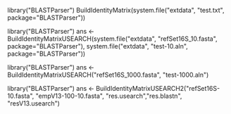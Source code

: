library("BLASTParser")
BuildIdentityMatrix(system.file("extdata", "test.txt", package="BLASTParser"))



library("BLASTParser")
ans <- BuildIdentityMatrixUSEARCH(system.file("extdata", "refSet16S_10.fasta", package="BLASTParser"), system.file("extdata", "test-10.aln", package="BLASTParser"))


library("BLASTParser")
ans <- BuildIdentityMatrixUSEARCH("refSet16S_1000.fasta", "test-1000.aln")


library("BLASTParser")
ans <- BuildIdentityMatrixUSEARCH2("refSet16S-10.fasta", "empV13-100-10.fasta", "res.usearch","res.blastn", "resV13.usearch")